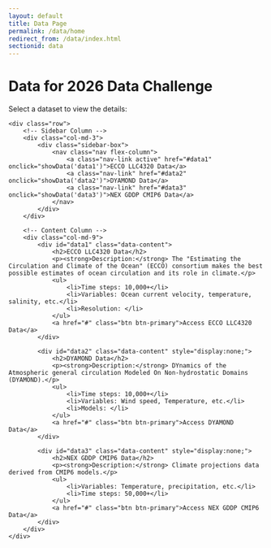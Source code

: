 ```yaml
---
layout: default
title: Data Page
permalink: /data/home
redirect_from: /data/index.html
sectionid: data
---
```


<div class="container">
    <h1>Data for 2026 Data Challenge</h1>
    <p>Select a dataset to view the details:</p>

    <div class="row">
        <!-- Sidebar Column -->
        <div class="col-md-3">
            <div class="sidebar-box">
                <nav class="nav flex-column">
                    <a class="nav-link active" href="#data1" onclick="showData('data1')">ECCO LLC4320 Data</a>
                    <a class="nav-link" href="#data2" onclick="showData('data2')">DYAMOND Data</a>
                    <a class="nav-link" href="#data3" onclick="showData('data3')">NEX GDDP CMIP6 Data</a>
                </nav>
            </div>
        </div>

        <!-- Content Column -->
        <div class="col-md-9">
            <div id="data1" class="data-content">
                <h2>ECCO LLC4320 Data</h2>
                <p><strong>Description:</strong> The "Estimating the Circulation and Climate of the Ocean" (ECCO) consortium makes the best possible estimates of ocean circulation and its role in climate.</p>
                <ul>
                    <li>Time steps: 10,000+</li>
                    <li>Variables: Ocean current velocity, temperature, salinity, etc.</li>
                    <li>Resolution: </li>
                </ul>
                <a href="#" class="btn btn-primary">Access ECCO LLC4320 Data</a>
            </div>

            <div id="data2" class="data-content" style="display:none;">
                <h2>DYAMOND Data</h2>
                <p><strong>Description:</strong> DYnamics of the Atmospheric general circulation Modeled On Non-hydrostatic Domains (DYAMOND).</p>
                <ul>
                    <li>Time steps: 10,000+</li>
                    <li>Variables: Wind speed, Temperature, etc.</li>
                    <li>Models: </li>
                </ul>
                <a href="#" class="btn btn-primary">Access DYAMOND Data</a>
            </div>

            <div id="data3" class="data-content" style="display:none;">
                <h2>NEX GDDP CMIP6 Data</h2>
                <p><strong>Description:</strong> Climate projections data derived from CMIP6 models.</p>
                <ul>
                    <li>Variables: Temperature, precipitation, etc.</li>
                    <li>Time steps: 50,000+</li>
                </ul>
                <a href="#" class="btn btn-primary">Access NEX GDDP CMIP6 Data</a>
            </div>
        </div>
    </div>
</div>

<script>
function showData(dataId) {
    document.querySelectorAll('.data-content').forEach(function(content) {
        content.style.display = 'none';
    });

    document.getElementById(dataId).style.display = 'block';

    document.querySelectorAll('.nav-link').forEach(function(link) {
        link.classList.remove('active');
    });

    document.querySelector('a[href="#' + dataId + '"]').classList.add('active');
}
</script>
